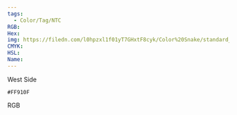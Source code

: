 ```yaml
---
tags:
  - Color/Tag/NTC
RGB:
Hex:
img: https://filedn.com/l0hpzxl1f01yT7GHxtF8cyk/Color%20Snake/standard_csv_to_svg/FF910F.svg
CMYK:
HSL:
Name:
---
```

West Side
```palette
#FF910F
```
RGB
